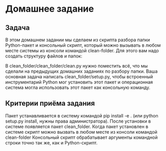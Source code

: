 # Домашнее задание
## Задача
В этом домашнем задании мы сделаем из скрипта разбора папки Python-пакет и консольный скрипт, который можно вызывать в любом месте системы из консоли командой clean-folder. Для этого вам надо создать структуру файлов и папок:

<!-- ├── clean_folder
│    ├── clean_folder
│    │   ├── clean.py
│    │   └── __init__.py
│    └── setup.py -->


В clean_folder/clean_folder/clean.py нужно поместить всё, что мы сделали на предыдущих домашних заданиях по разбору папки. Ваша основная задача написать clean_folder/setup.py, чтобы встроенный инструментарий Python мог установить этот пакет и операционная система могла использовать этот пакет как консольную команду.

## Критерии приёма задания
Пакет устанавливается в систему командой pip install -e . (или python setup.py install, нужны права администратора).
После установки в системе появляется пакет clean_folder.
Когда пакет установлен в системе скрипт можно вызвать в любом месте из консоли командой clean-folder
Консольный скрипт обрабатывает аргументы командной строки точно так же, как и Python-скрипт.
